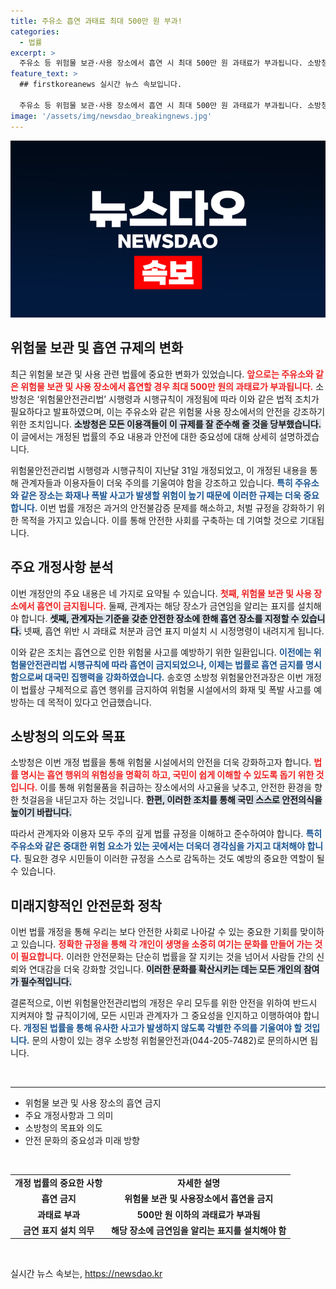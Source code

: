 ```yaml
---
title: 주유소 흡연 과태료 최대 500만 원 부과!
categories:
  - 법률
excerpt: >
  주유소 등 위험물 보관·사용 장소에서 흡연 시 최대 500만 원 과태료가 부과됩니다. 소방청은 안전사고 예방을 위해 신설된 규정을 강조하며, 국민에게 주의를 당부했습니다.
feature_text: >
  ## firstkoreanews 실시간 뉴스 속보입니다.

  주유소 등 위험물 보관·사용 장소에서 흡연 시 최대 500만 원 과태료가 부과됩니다. 소방청은 안전사고 예방을 위해 신설된 규정을 강조하며, 국민에게 주의를 당부했습니다.
image: '/assets/img/newsdao_breakingnews.jpg'
---
```


<p><img src="/assets/img/newsdao_breakingnews.jpg" alt="firstkoreanews 속보" /></p>

<h2 data-ke-size="size26">위험물 보관 및 흡연 규제의 변화</h2>

<p data-ke-size="size16">최근 위험물 보관 및 사용 관련 법률에 중요한 변화가 있었습니다. <b><span style="color: #ee2323;">앞으로는 주유소와 같은 위험물 보관 및 사용 장소에서 흡연할 경우 최대 500만 원의 과태료가 부과됩니다.</span></b> 소방청은 ‘위험물안전관리법’ 시행령과 시행규칙이 개정됨에 따라 이와 같은 법적 조치가 필요하다고 발표하였으며, 이는 주유소와 같은 위험물 사용 장소에서의 안전을 강조하기 위한 조치입니다. <b><span style="background-color: #21538527;">소방청은 모든 이용객들이 이 규제를 잘 준수해 줄 것을 당부했습니다.</span></b> 이 글에서는 개정된 법률의 주요 내용과 안전에 대한 중요성에 대해 상세히 설명하겠습니다.</p>

<p data-ke-size="size16">위험물안전관리법 시행령과 시행규칙이 지난달 31일 개정되었고, 이 개정된 내용을 통해 관계자들과 이용자들이 더욱 주의를 기울여야 함을 강조하고 있습니다. <b><span style="color: #1a5490;">특히 주유소와 같은 장소는 화재나 폭발 사고가 발생할 위험이 높기 때문에 이러한 규제는 더욱 중요합니다.</span></b> 이번 법률 개정은 과거의 안전불감증 문제를 해소하고, 처벌 규정을 강화하기 위한 목적을 가지고 있습니다. 이를 통해 안전한 사회를 구축하는 데 기여할 것으로 기대됩니다.</p>

<h2 data-ke-size="size26">주요 개정사항 분석</h2>

<p data-ke-size="size16">이번 개정안의 주요 내용은 네 가지로 요약될 수 있습니다. <b><span style="color: #ee2323;">첫째, 위험물 보관 및 사용 장소에서 흡연이 금지됩니다.</span></b> 둘째, 관계자는 해당 장소가 금연임을 알리는 표지를 설치해야 합니다. <b><span style="background-color: #21538527;">셋째, 관계자는 기준을 갖춘 안전한 장소에 한해 흡연 장소를 지정할 수 있습니다.</span></b> 넷째, 흡연 위반 시 과태료 처분과 금연 표지 미설치 시 시정명령이 내려지게 됩니다.</p>

<p data-ke-size="size16">이와 같은 조치는 흡연으로 인한 위험물 사고를 예방하기 위한 일환입니다. <b><span style="color: #1a5490;">이전에는 위험물안전관리법 시행규칙에 따라 흡연이 금지되었으나, 이제는 법률로 흡연 금지를 명시함으로써 대국민 집행력을 강화하였습니다.</span></b> 송호영 소방청 위험물안전과장은 이번 개정이 법률상 구체적으로 흡연 행위를 금지하여 위험물 시설에서의 화재 및 폭발 사고를 예방하는 데 목적이 있다고 언급했습니다.</p>

<h2 data-ke-size="size26">소방청의 의도와 목표</h2>

<p data-ke-size="size16">소방청은 이번 개정 법률을 통해 위험물 시설에서의 안전을 더욱 강화하고자 합니다. <b><span style="color: #ee2323;">법률 명시는 흡연 행위의 위험성을 명확히 하고, 국민이 쉽게 이해할 수 있도록 돕기 위한 것입니다.</span></b> 이를 통해 위험물품을 취급하는 장소에서의 사고율을 낮추고, 안전한 환경을 향한 첫걸음을 내딛고자 하는 것입니다. <b><span style="background-color: #21538527;">한편, 이러한 조치를 통해 국민 스스로 안전의식을 높이기 바랍니다.</span></b></p>

<p data-ke-size="size16">따라서 관계자와 이용자 모두 주의 깊게 법률 규정을 이해하고 준수하여야 합니다. <b><span style="color: #1a5490;">특히 주유소와 같은 중대한 위험 요소가 있는 곳에서는 더욱더 경각심을 가지고 대처해야 합니다.</span></b> 필요한 경우 시민들이 이러한 규정을 스스로 감독하는 것도 예방의 중요한 역할이 될 수 있습니다.</p>

<h2 data-ke-size="size26">미래지향적인 안전문화 정착</h2>

<p data-ke-size="size16">이번 법률 개정을 통해 우리는 보다 안전한 사회로 나아갈 수 있는 중요한 기회를 맞이하고 있습니다. <b><span style="color: #ee2323;">정확한 규정을 통해 각 개인이 생명을 소중히 여기는 문화를 만들어 가는 것이 필요합니다.</span></b> 이러한 안전문화는 단순히 법률을 잘 지키는 것을 넘어서 사람들 간의 신뢰와 연대감을 더욱 강화할 것입니다. <b><span style="background-color: #21538527;">이러한 문화를 확산시키는 데는 모든 개인의 참여가 필수적입니다.</span></b></p>

<p data-ke-size="size16">결론적으로, 이번 위험물안전관리법의 개정은 우리 모두를 위한 안전을 위하여 반드시 지켜져야 할 규칙이기에, 모든 시민과 관계자가 그 중요성을 인지하고 이행하여야 합니다. <b><span style="color: #1a5490;">개정된 법률을 통해 유사한 사고가 발생하지 않도록 각별한 주의를 기울여야 할 것입니다.</span></b> 문의 사항이 있는 경우 소방청 위험물안전과(044-205-7482)로 문의하시면 됩니다.</p>

<p data-ke-size="size16">&nbsp;</p>

<hr>

<ul>
  <li>위험물 보관 및 사용 장소의 흡연 금지</li>
  <li>주요 개정사항과 그 의미</li>
  <li>소방청의 목표와 의도</li>
  <li>안전 문화의 중요성과 미래 방향</li>
</ul>

<p data-ke-size="size16">&nbsp;</p>

<table style="width: 100%; border-collapse: collapse;">
  <tr>
    <td style="text-align: center; height: 17px;"><b>개정 법률의 중요한 사항</b></td>
    <td style="text-align: center; height: 17px;"><b>자세한 설명</b></td>
  </tr>
  <tr>
    <td style="text-align: center; height: 17px;"><b>흡연 금지</b></td>
    <td style="text-align: center; height: 17px;"><b>위험물 보관 및 사용장소에서 흡연을 금지</b></td>
  </tr>
  <tr>
    <td style="text-align: center; height: 17px;"><b>과태료 부과</b></td>
    <td style="text-align: center; height: 17px;"><b>500만 원 이하의 과태료가 부과됨</b></td>
  </tr>
  <tr>
    <td style="text-align: center; height: 17px;"><b>금연 표지 설치 의무</b></td>
    <td style="text-align: center; height: 17px;"><b>해당 장소에 금연임을 알리는 표지를 설치해야 함</b></td>
  </tr>
</table>

<p data-ke-size="size16">&nbsp;</p>
실시간 뉴스 속보는, <a href="https://newsdao.kr" rel="dofollow">https://newsdao.kr</a>



